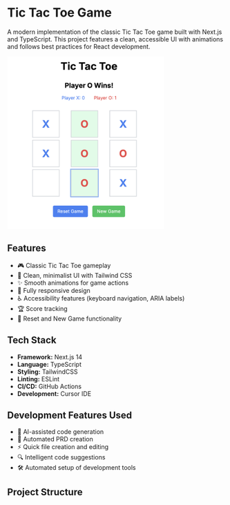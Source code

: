 # Tic Tac Toe Game

A modern implementation of the classic Tic Tac Toe game built with Next.js and TypeScript. This project features a clean, accessible UI with animations and follows best practices for React development.

<img src="https://raw.githubusercontent.com/prakhar30/Tic-Tac-Toe/refs/heads/main/Docs/screenshot.png" height="400" />

## Features

- 🎮 Classic Tic Tac Toe gameplay
- 🎨 Clean, minimalist UI with Tailwind CSS
- ✨ Smooth animations for game actions
- 📱 Fully responsive design
- ♿ Accessibility features (keyboard navigation, ARIA labels)
- 🏆 Score tracking
- 🔄 Reset and New Game functionality

## Tech Stack

- **Framework:** Next.js 14
- **Language:** TypeScript
- **Styling:** TailwindCSS
- **Linting:** ESLint
- **CI/CD:** GitHub Actions
- **Development:** Cursor IDE

## Development Features Used

- 🤖 AI-assisted code generation
- 📝 Automated PRD creation
- ⚡ Quick file creation and editing
- 🔍 Intelligent code suggestions
- 🛠️ Automated setup of development tools

## Project Structure 